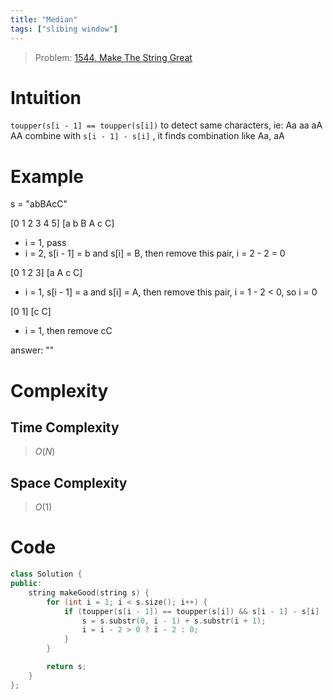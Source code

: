 ```yaml
---
title: "Median" 
tags: ["slibing window"]
---
```


> Problem: [1544. Make The String Great](https://leetcode.com/problems/make-the-string-great/description/?envType=daily-question&envId=2024-04-05)

# Intuition
`toupper(s[i - 1] == toupper(s[i])` to detect same characters, ie: Aa aa aA AA
combine with `s[i - 1] - s[i]` , it finds combination like Aa, aA

# Example
s = "abBAcC"

[0 1 2 3 4 5]
[a b B A c C]

- i = 1, pass
- i = 2, s[i - 1] = b and s[i] = B, then remove this pair, i = 2 - 2 = 0

[0 1 2 3]
[a A c C]

- i = 1, s[i - 1] = a and s[i] = A, then remove this pair, i = 1 - 2 < 0, so i = 0

[0 1]
[c C]

- i = 1, then remove cC

answer: ""

# Complexity

## Time Complexity

> $O(N)$ 

## Space Complexity

> $O(1)$

# Code

```cpp
class Solution {
public:
    string makeGood(string s) {
        for (int i = 1; i < s.size(); i++) {
            if (toupper(s[i - 1]) == toupper(s[i]) && s[i - 1] - s[i] != 0) {
                s = s.substr(0, i - 1) + s.substr(i + 1);
                i = i - 2 > 0 ? i - 2 : 0;
            }
        }

        return s;
    }
};
```

